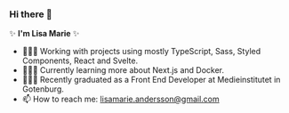 ### Hi there 👋

✨ **I'm Lisa Marie** ✨ 

- 👩🏻‍💻 Working with projects using mostly TypeScript, Sass, Styled Components, React and Svelte.
- 👩🏻‍🏫 Currently learning more about Next.js and Docker.
- 👩🏻‍🎓 Recently graduated as a Front End Developer at Medieinstitutet in Gotenburg.
- 📫 How to reach me: lisamarie.andersson@gmail.com 
